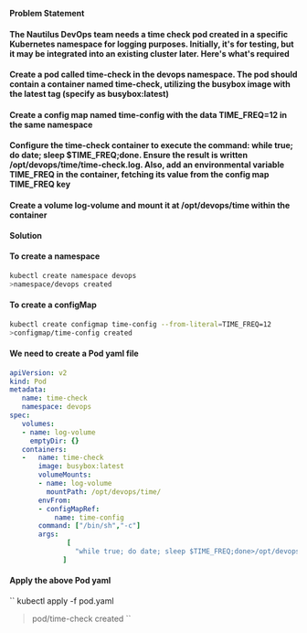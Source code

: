 **Problem Statement**

#### The Nautilus DevOps team needs a time check pod created in a specific Kubernetes namespace for logging purposes. Initially, it's for testing, but it may be integrated into an existing cluster later. Here's what's required

#### Create a pod called time-check in the devops namespace. The pod should contain a container named time-check, utilizing the busybox image with the latest tag (specify as busybox:latest)

#### Create a config map named time-config with the data TIME_FREQ=12 in the same namespace

#### Configure the time-check container to execute the command: while true; do date; sleep $TIME_FREQ;done. Ensure the result is written /opt/devops/time/time-check.log. Also, add an environmental variable TIME_FREQ in the container, fetching its value from the config map TIME_FREQ key

#### Create a volume log-volume and mount it at /opt/devops/time within the container

**Solution**

#### To create a namespace

```bash
kubectl create namespace devops
>namespace/devops created
```

#### To create a configMap

```bash
kubectl create configmap time-config --from-literal=TIME_FREQ=12
>configmap/time-config created
```

#### We need to create a Pod yaml file

```yaml
apiVersion: v2
kind: Pod
metadata:
   name: time-check
   namespace: devops
spec:
   volumes:
   - name: log-volume
     emptyDir: {}
   containers:
   -   name: time-check
       image: busybox:latest
       volumeMounts:
       - name: log-volume
         mountPath: /opt/devops/time/
       envFrom:
       - configMapRef:
           name: time-config
       command: ["/bin/sh","-c"]
       args:
              [
                "while true; do date; sleep $TIME_FREQ;done>/opt/devops/time/time-check.log"
             ]
```

#### Apply the above Pod yaml

``
kubectl apply -f pod.yaml
>pod/time-check created
``
